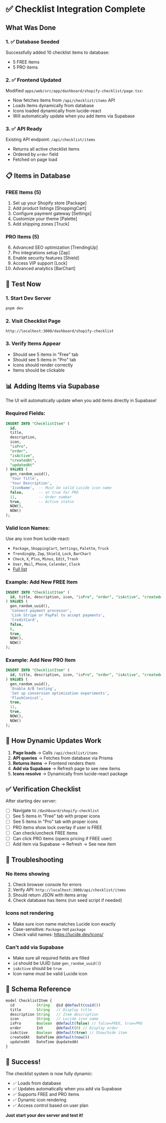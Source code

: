 # ✅ Checklist Integration Complete

## What Was Done

### 1. ✅ Database Seeded
Successfully added 10 checklist items to database:
- 5 FREE items
- 5 PRO items

### 2. ✅ Frontend Updated
Modified `apps/web/src/app/dashboard/shopify-checklist/page.tsx`:
- Now fetches items from `/api/checklist/items` API
- Loads items dynamically from database
- Icons loaded dynamically from lucide-react
- Will automatically update when you add items via Supabase

### 3. ✅ API Ready
Existing API endpoint: `/api/checklist/items`
- Returns all active checklist items
- Ordered by `order` field
- Fetched on page load

## 📋 Items in Database

### FREE Items (5)
1. Set up your Shopify store [Package]
2. Add product listings [ShoppingCart]
3. Configure payment gateway [Settings]
4. Customize your theme [Palette]
5. Add shipping zones [Truck]

### PRO Items (5)
6. Advanced SEO optimization [TrendingUp]
7. Pro integrations setup [Zap]
8. Enable security features [Shield]
9. Access VIP support [Lock]
10. Advanced analytics [BarChart]

## 🧪 Test Now

### 1. Start Dev Server
```bash
pnpm dev
```

### 2. Visit Checklist Page
```
http://localhost:3000/dashboard/shopify-checklist
```

### 3. Verify Items Appear
- Should see 5 items in "Free" tab
- Should see 5 items in "Pro" tab
- Icons should render correctly
- Items should be clickable

## 📊 Adding Items via Supabase

The UI will automatically update when you add items directly in Supabase!

### Required Fields:
```sql
INSERT INTO "ChecklistItem" (
  id,
  title,
  description,
  icon,
  "isPro",
  "order",
  "isActive",
  "createdAt",
  "updatedAt"
) VALUES (
  gen_random_uuid(),
  'Your Title',
  'Your Description',
  'IconName',  -- Must be valid Lucide icon name
  false,       -- or true for PRO
  11,          -- Order number
  true,        -- Active status
  NOW(),
  NOW()
);
```

### Valid Icon Names:
Use any icon from lucide-react:
- `Package`, `ShoppingCart`, `Settings`, `Palette`, `Truck`
- `TrendingUp`, `Zap`, `Shield`, `Lock`, `BarChart`
- `Check`, `X`, `Plus`, `Minus`, `Edit`, `Trash`
- `User`, `Mail`, `Phone`, `Calendar`, `Clock`
- [Full list](https://lucide.dev/icons/)

### Example: Add New FREE Item
```sql
INSERT INTO "ChecklistItem" (
  id, title, description, icon, "isPro", "order", "isActive", "createdAt", "updatedAt"
) VALUES (
  gen_random_uuid(),
  'Connect payment processor',
  'Link Stripe or PayPal to accept payments',
  'CreditCard',
  false,
  6,
  true,
  NOW(),
  NOW()
);
```

### Example: Add New PRO Item
```sql
INSERT INTO "ChecklistItem" (
  id, title, description, icon, "isPro", "order", "isActive", "createdAt", "updatedAt"
) VALUES (
  gen_random_uuid(),
  'Enable A/B testing',
  'Set up conversion optimization experiments',
  'FlaskConical',
  true,
  11,
  true,
  NOW(),
  NOW()
);
```

## 🔄 How Dynamic Updates Work

1. **Page loads** → Calls `/api/checklist/items`
2. **API queries** → Fetches from database via Prisma
3. **Returns items** → Frontend renders them
4. **Add via Supabase** → Refresh page to see new items
5. **Icons resolve** → Dynamically from lucide-react package

## ✅ Verification Checklist

After starting dev server:

- [ ] Navigate to `/dashboard/shopify-checklist`
- [ ] See 5 items in "Free" tab with proper icons
- [ ] See 5 items in "Pro" tab with proper icons
- [ ] PRO items show lock overlay if user is FREE
- [ ] Can check/uncheck FREE items
- [ ] Can click PRO items (opens pricing if FREE user)
- [ ] Add item via Supabase → Refresh → See new item

## 🐛 Troubleshooting

### No items showing
1. Check browser console for errors
2. Verify API: `http://localhost:3000/api/checklist/items`
3. Should return JSON with items array
4. Check database has items (run seed script if needed)

### Icons not rendering
- Make sure icon name matches Lucide icon exactly
- Case-sensitive: `Package` not `package`
- Check valid names: https://lucide.dev/icons/

### Can't add via Supabase
- Make sure all required fields are filled
- `id` should be UUID (use `gen_random_uuid()`)
- `isActive` should be `true`
- Icon name must be valid Lucide icon

## 📝 Schema Reference

```typescript
model ChecklistItem {
  id          String   @id @default(cuid())
  title       String   // Display title
  description String   // Item description
  icon        String   // Lucide icon name
  isPro       Boolean  @default(false) // false=FREE, true=PRO
  order       Int      @default(0) // Display order
  isActive    Boolean  @default(true) // Show/hide item
  createdAt   DateTime @default(now())
  updatedAt   DateTime @updatedAt
}
```

## 🎉 Success!

The checklist system is now fully dynamic:
- ✅ Loads from database
- ✅ Updates automatically when you add via Supabase
- ✅ Supports FREE and PRO items
- ✅ Dynamic icon rendering
- ✅ Access control based on user plan

**Just start your dev server and test it!**
